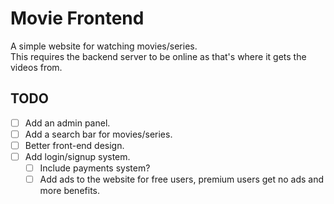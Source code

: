 # Movie Frontend
A simple website for watching movies/series.  
This requires the backend server to be online as that's where it gets the videos from.

## TODO
  - [ ] Add an admin panel.
  - [ ] Add a search bar for movies/series.
  - [ ] Better front-end design.
  - [ ] Add login/signup system.
    - [ ] Include payments system?
    - [ ] Add ads to the website for free users, premium users get no ads and more benefits.